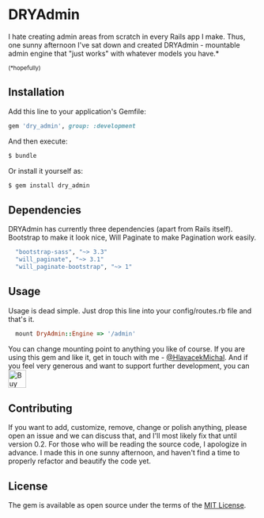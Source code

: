 # DRYAdmin
I hate creating admin areas from scratch in every Rails app I make. Thus, one sunny afternoon I've sat down and created DRYAdmin - mountable admin engine that "just works" with whatever models you have.*

<sup>(*hopefully)</sup>

## Installation
Add this line to your application's Gemfile:

```ruby
gem 'dry_admin', group: :development
```

And then execute:
```bash
$ bundle
```

Or install it yourself as:
```bash
$ gem install dry_admin
```
## Dependencies
DRYAdmin has currently three dependencies (apart from Rails itself). Bootstrap to make it look nice, Will Paginate to make Pagination work easily.

```ruby
  "bootstrap-sass", "~> 3.3"
  "will_paginate", "~> 3.1"
  "will_paginate-bootstrap", "~> 1"
```

## Usage
Usage is dead simple. Just drop this line into your config/routes.rb file and that's it.
```ruby
  mount DryAdmin::Engine => '/admin'
```
You can change mounting point to anything you like of course.
If you are using this gem and like it, get in touch with me - [@HlavacekMichal](https://twitter.com/hlavacekmichal). 
And if you feel very generous and want to support further development, you can <a href='https://ko-fi.com/A0482223' target='_blank'><img height='36' style='border:0px;height:36px;' src='https://az743702.vo.msecnd.net/cdn/kofi2.png?v=0' border='0' alt='Buy Me a Coffee at ko-fi.com' /></a>

## Contributing
If you want to add, customize, remove, change or polish anything, please open an issue and we can discuss that, and I'll most likely fix that until version 0.2.
For those who will be reading the source code, I apologize in advance. I made this in one sunny afternoon, and haven't find a time to properly refactor and beautify the code yet.

## License
The gem is available as open source under the terms of the [MIT License](http://opensource.org/licenses/MIT).
